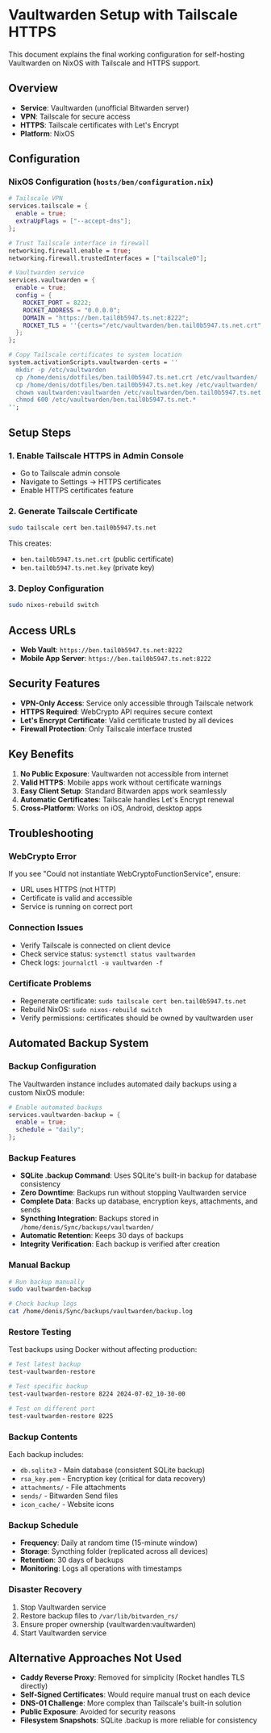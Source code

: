 # Vaultwarden Setup with Tailscale HTTPS

This document explains the final working configuration for self-hosting Vaultwarden on NixOS with Tailscale and HTTPS support.

## Overview

- **Service**: Vaultwarden (unofficial Bitwarden server)
- **VPN**: Tailscale for secure access
- **HTTPS**: Tailscale certificates with Let's Encrypt
- **Platform**: NixOS

## Configuration

### NixOS Configuration (`hosts/ben/configuration.nix`)

```nix
# Tailscale VPN
services.tailscale = {
  enable = true;
  extraUpFlags = ["--accept-dns"];
};

# Trust Tailscale interface in firewall
networking.firewall.enable = true;
networking.firewall.trustedInterfaces = ["tailscale0"];

# Vaultwarden service
services.vaultwarden = {
  enable = true;
  config = {
    ROCKET_PORT = 8222;
    ROCKET_ADDRESS = "0.0.0.0";
    DOMAIN = "https://ben.tail0b5947.ts.net:8222";
    ROCKET_TLS = ''{certs="/etc/vaultwarden/ben.tail0b5947.ts.net.crt",key="/etc/vaultwarden/ben.tail0b5947.ts.net.key"}'';
  };
};

# Copy Tailscale certificates to system location
system.activationScripts.vaultwarden-certs = ''
  mkdir -p /etc/vaultwarden
  cp /home/denis/dotfiles/ben.tail0b5947.ts.net.crt /etc/vaultwarden/
  cp /home/denis/dotfiles/ben.tail0b5947.ts.net.key /etc/vaultwarden/
  chown vaultwarden:vaultwarden /etc/vaultwarden/ben.tail0b5947.ts.net.*
  chmod 600 /etc/vaultwarden/ben.tail0b5947.ts.net.*
'';
```

## Setup Steps

### 1. Enable Tailscale HTTPS in Admin Console
- Go to Tailscale admin console
- Navigate to Settings → HTTPS certificates
- Enable HTTPS certificates feature

### 2. Generate Tailscale Certificate
```bash
sudo tailscale cert ben.tail0b5947.ts.net
```

This creates:
- `ben.tail0b5947.ts.net.crt` (public certificate)
- `ben.tail0b5947.ts.net.key` (private key)

### 3. Deploy Configuration
```bash
sudo nixos-rebuild switch
```

## Access URLs

- **Web Vault**: `https://ben.tail0b5947.ts.net:8222`
- **Mobile App Server**: `https://ben.tail0b5947.ts.net:8222`

## Security Features

- **VPN-Only Access**: Service only accessible through Tailscale network
- **HTTPS Required**: WebCrypto API requires secure context
- **Let's Encrypt Certificate**: Valid certificate trusted by all devices
- **Firewall Protection**: Only Tailscale interface trusted

## Key Benefits

1. **No Public Exposure**: Vaultwarden not accessible from internet
2. **Valid HTTPS**: Mobile apps work without certificate warnings
3. **Easy Client Setup**: Standard Bitwarden apps work seamlessly
4. **Automatic Certificates**: Tailscale handles Let's Encrypt renewal
5. **Cross-Platform**: Works on iOS, Android, desktop apps

## Troubleshooting

### WebCrypto Error
If you see "Could not instantiate WebCryptoFunctionService", ensure:
- URL uses HTTPS (not HTTP)
- Certificate is valid and accessible
- Service is running on correct port

### Connection Issues
- Verify Tailscale is connected on client device
- Check service status: `systemctl status vaultwarden`
- Check logs: `journalctl -u vaultwarden -f`

### Certificate Problems
- Regenerate certificate: `sudo tailscale cert ben.tail0b5947.ts.net`
- Rebuild NixOS: `sudo nixos-rebuild switch`
- Verify permissions: certificates should be owned by vaultwarden user

## Automated Backup System

### Backup Configuration

The Vaultwarden instance includes automated daily backups using a custom NixOS module:

```nix
# Enable automated backups
services.vaultwarden-backup = {
  enable = true;
  schedule = "daily";
};
```

### Backup Features

- **SQLite .backup Command**: Uses SQLite's built-in backup for database consistency
- **Zero Downtime**: Backups run without stopping Vaultwarden service
- **Complete Data**: Backs up database, encryption keys, attachments, and sends
- **Syncthing Integration**: Backups stored in `/home/denis/Sync/backups/vaultwarden/`
- **Automatic Retention**: Keeps 30 days of backups
- **Integrity Verification**: Each backup is verified after creation

### Manual Backup

```bash
# Run backup manually
sudo vaultwarden-backup

# Check backup logs
cat /home/denis/Sync/backups/vaultwarden/backup.log
```

### Restore Testing

Test backups using Docker without affecting production:

```bash
# Test latest backup
test-vaultwarden-restore

# Test specific backup
test-vaultwarden-restore 8224 2024-07-02_10-30-00

# Test on different port
test-vaultwarden-restore 8225
```

### Backup Contents

Each backup includes:
- `db.sqlite3` - Main database (consistent SQLite backup)
- `rsa_key.pem` - Encryption key (critical for data recovery)
- `attachments/` - File attachments
- `sends/` - Bitwarden Send files
- `icon_cache/` - Website icons

### Backup Schedule

- **Frequency**: Daily at random time (15-minute window)
- **Storage**: Syncthing folder (replicated across all devices)
- **Retention**: 30 days of backups
- **Monitoring**: Logs all operations with timestamps

### Disaster Recovery

1. Stop Vaultwarden service
2. Restore backup files to `/var/lib/bitwarden_rs/`
3. Ensure proper ownership (vaultwarden:vaultwarden)
4. Start Vaultwarden service

## Alternative Approaches Not Used

- **Caddy Reverse Proxy**: Removed for simplicity (Rocket handles TLS directly)
- **Self-Signed Certificates**: Would require manual trust on each device
- **DNS-01 Challenge**: More complex than Tailscale's built-in solution
- **Public Exposure**: Avoided for security reasons
- **Filesystem Snapshots**: SQLite .backup is more reliable for consistency